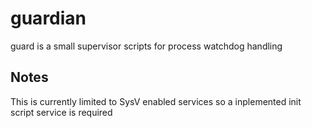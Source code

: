 # guardian
 guard is a small supervisor scripts for process watchdog handling 
 
 
## Notes
 This is currently limited to SysV enabled services
 so a inplemented init script service is required
